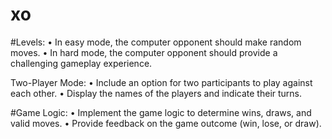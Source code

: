 # xo
 
#Levels:
• In easy mode, the computer opponent should make random moves.
• In hard mode, the computer opponent should provide a challenging gameplay experience.

Two-Player Mode:
• Include an option for two participants to play against each other.
• Display the names of the players and indicate their turns.

#Game Logic:
• Implement the game logic to determine wins, draws, and valid moves.
• Provide feedback on the game outcome (win, lose, or draw).
